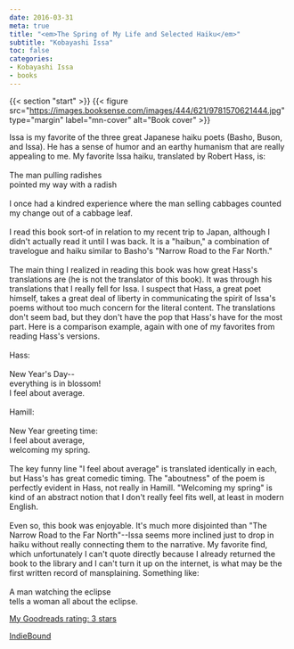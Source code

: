 ```yaml
---
date: 2016-03-31
meta: true
title: "<em>The Spring of My Life and Selected Haiku</em>"
subtitle: "Kobayashi Issa"
toc: false
categories:
- Kobayashi Issa
- books
---
```


{{< section "start" >}}
{{< figure src="https://images.booksense.com/images/444/621/9781570621444.jpg" type="margin" label="mn-cover" alt="Book cover" >}}

Issa is my favorite of the three great Japanese haiku poets (Basho, Buson, and Issa). He has a sense of humor and an earthy humanism that are really appealing to me. My favorite Issa haiku, translated by Robert Hass, is:<br /><br />The man pulling radishes<br />pointed my way with a radish<br /><br />I once had a kindred experience where the man selling cabbages counted my change out of a cabbage leaf.<br /><br />I read this book sort-of in relation to my recent trip to Japan, although I didn't actually read it until I was back. It is a "haibun," a combination of travelogue and haiku similar to Basho's "Narrow Road to the Far North." <br /><br />The main thing I realized in reading this book was how great Hass's translations are (he is not the translator of this book). It was through his translations that I really fell for Issa. I suspect that Hass, a great poet himself, takes a great deal of liberty in communicating the spirit of Issa's poems without too much concern for the literal content. The translations don't seem bad, but they don't have the pop that Hass's have for the most part. Here is a comparison example, again with one of my favorites from reading Hass's versions.<br /><br />Hass:<br /><br />New Year's Day--<br />everything is in blossom!<br />I feel about average.<br /><br />Hamill:<br /><br />New Year greeting time:<br />I feel about average,<br />welcoming my spring.<br /><br />The key funny line "I feel about average" is translated identically in each, but Hass's has great comedic timing. The "aboutness" of the poem is perfectly evident in Hass, not really in Hamill. "Welcoming my spring" is kind of an abstract notion that I don't really feel fits well, at least in modern English.<br /><br />Even so, this book was enjoyable. It's much more disjointed than "The Narrow Road to the Far North"--Issa seems more inclined just to drop in haiku without really connecting them to the narrative. My favorite find, which unfortunately I can't quote directly because I already returned the book to the library and I can't turn it up on the internet, is what may be the first written record of mansplaining. Something like:<br /><br />A man watching the eclipse<br />tells a woman all about the eclipse.

[My Goodreads rating: 3 stars](https://www.goodreads.com/review/show/1592105940)  

[IndieBound](https://www.indiebound.org/book/9781570621444)
